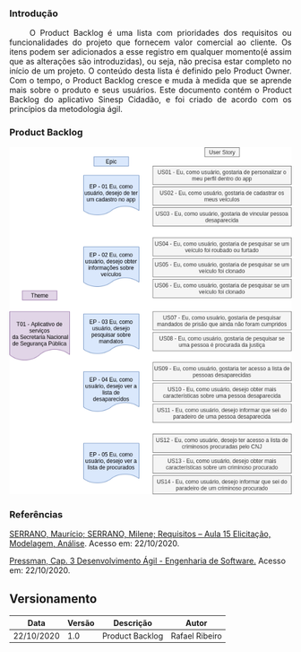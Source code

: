 ### Introdução

<p style="text-align: justify;"> &emsp;&emsp;
O Product Backlog é uma lista com prioridades dos requisitos ou funcionalidades do projeto que fornecem valor comercial ao cliente. Os itens podem ser adicionados a esse registro em qualquer momento(é assim que as alterações são introduzidas), ou seja, não precisa estar completo no início de um projeto. O conteúdo desta lista é definido pelo Product Owner. Com o tempo, o Product Backlog cresce e muda à medida que se aprende mais sobre o produto e seus usuários. Este documento contém o Product Backlog do aplicativo Sinesp Cidadão, e foi criado de acordo com os princípios da metodologia ágil.
</p>

### Product Backlog

[![Confiabilidade ](../Images/Product_Backlog.png)](../Images/Product_Backlog.png)

### Referências

[SERRANO, Maurício; SERRANO, Milene; Requisitos – Aula 15 Elicitação, Modelagem, Análise](https://aprender3.unb.br/pluginfile.php/426765/mod_resource/content/1/Requisitos%20-%20Aula%2015a.pdf). Acesso em: 22/10/2020.

[Pressman, Cap. 3 Desenvolvimento Ágil - Engenharia de Software.](https://aprender3.unb.br/pluginfile.php/568996/mod_resource/content/2/Engenharia_de_Software_Uma_Abordagem_Pro.pdf) Acesso em: 22/10/2020.

## Versionamento
Data | Versão | Descrição | Autor 
------ | --------- | ---------- | --------
22/10/2020 | 1.0 | Product Backlog | Rafael Ribeiro